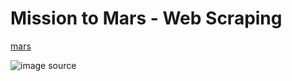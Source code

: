 # Mission to Mars - Web Scraping

[mars](images/mars.gif)

![image source](https://i.imgur.com/IiQPugr.jpg)